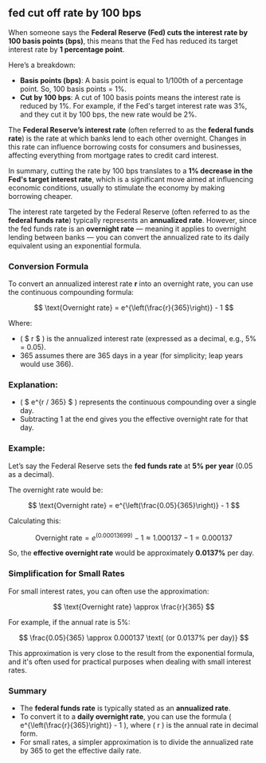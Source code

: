 ## fed cut off rate by 100 bps

When someone says the **Federal Reserve (Fed) cuts the interest rate by 100 basis points (bps)**, this means that the Fed has reduced its target interest rate by **1 percentage point**.

Here’s a breakdown:

- **Basis points (bps)**: A basis point is equal to 1/100th of a percentage point. So, 100 basis points = 1%.
- **Cut by 100 bps**: A cut of 100 basis points means the interest rate is reduced by 1%. For example, if the Fed's target interest rate was 3%, and they cut it by 100 bps, the new rate would be 2%.

The **Federal Reserve’s interest rate** (often referred to as the **federal funds rate**) is the rate at which banks lend to each other overnight. Changes in this rate can influence borrowing costs for consumers and businesses, affecting everything from mortgage rates to credit card interest.

In summary, cutting the rate by 100 bps translates to a **1% decrease in the Fed's target interest rate**, which is a significant move aimed at influencing economic conditions, usually to stimulate the economy by making borrowing cheaper.

The interest rate targeted by the Federal Reserve (often referred to as the **federal funds rate**) typically represents an **annualized rate**. However, since the fed funds rate is an **overnight rate** — meaning it applies to overnight lending between banks — you can convert the annualized rate to its daily equivalent using an exponential formula.

### Conversion Formula

To convert an annualized interest rate **r** into an overnight rate, you can use the continuous compounding formula:

$$
\text{Overnight rate} = e^{\left(\frac{r}{365}\right)} - 1
$$

Where:
- \( $ r $ \) is the annualized interest rate (expressed as a decimal, e.g., 5% = 0.05).
- 365 assumes there are 365 days in a year (for simplicity; leap years would use 366).

### Explanation:
- \( $ e^{r / 365} $ \) represents the continuous compounding over a single day.
- Subtracting 1 at the end gives you the effective overnight rate for that day.

### Example:

Let’s say the Federal Reserve sets the **fed funds rate** at **5% per year** (0.05 as a decimal).

The overnight rate would be:

$$
\text{Overnight rate} = e^{\left(\frac{0.05}{365}\right)} - 1
$$

Calculating this:

$$
\text{Overnight rate} = e^{(0.00013699)} - 1 \approx 1.000137 - 1 = 0.000137
$$

So, the **effective overnight rate** would be approximately **0.0137%** per day.

### Simplification for Small Rates

For small interest rates, you can often use the approximation:

$$
\text{Overnight rate} \approx \frac{r}{365}
$$

For example, if the annual rate is 5%:

$$
\frac{0.05}{365} \approx 0.000137 \text{ (or 0.0137% per day)}
$$

This approximation is very close to the result from the exponential formula, and it's often used for practical purposes when dealing with small interest rates.

### Summary

- The **federal funds rate** is typically stated as an **annualized rate**.
- To convert it to a **daily overnight rate**, you can use the formula \( e^{\left(\frac{r}{365}\right)} - 1 \), where \( r \) is the annual rate in decimal form.
- For small rates, a simpler approximation is to divide the annualized rate by 365 to get the effective daily rate.